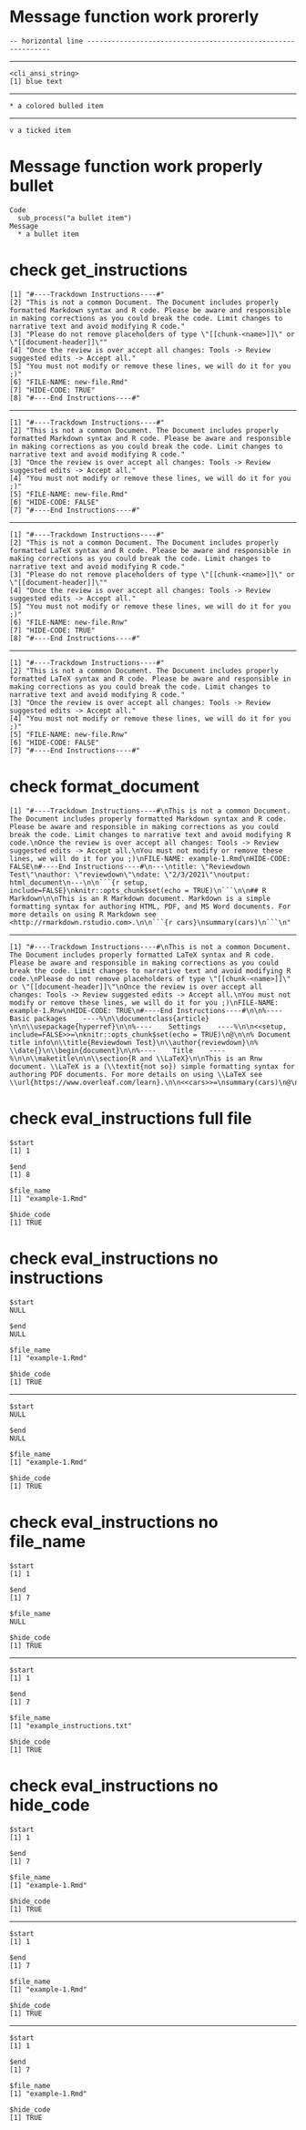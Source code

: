 # Message function work prorerly

    -- horizontal line -------------------------------------------------------------
     

---

    <cli_ansi_string>
    [1] blue text

---

    * a colored bulled item

---

    v a ticked item

# Message function work properly bullet

    Code
      sub_process("a bullet item")
    Message
      * a bullet item

# check get_instructions

    [1] "#----Trackdown Instructions----#"                                                                                                                                                                                                                  
    [2] "This is not a common Document. The Document includes properly formatted Markdown syntax and R code. Please be aware and responsible in making corrections as you could break the code. Limit changes to narrative text and avoid modifying R code."
    [3] "Please do not remove placeholders of type \"[[chunk-<name>]]\" or \"[[document-header]]\""                                                                                                                                                         
    [4] "Once the review is over accept all changes: Tools -> Review suggested edits -> Accept all."                                                                                                                                                        
    [5] "You must not modify or remove these lines, we will do it for you ;)"                                                                                                                                                                               
    [6] "FILE-NAME: new-file.Rmd"                                                                                                                                                                                                                           
    [7] "HIDE-CODE: TRUE"                                                                                                                                                                                                                                   
    [8] "#----End Instructions----#"                                                                                                                                                                                                                        

---

    [1] "#----Trackdown Instructions----#"                                                                                                                                                                                                                  
    [2] "This is not a common Document. The Document includes properly formatted Markdown syntax and R code. Please be aware and responsible in making corrections as you could break the code. Limit changes to narrative text and avoid modifying R code."
    [3] "Once the review is over accept all changes: Tools -> Review suggested edits -> Accept all."                                                                                                                                                        
    [4] "You must not modify or remove these lines, we will do it for you ;)"                                                                                                                                                                               
    [5] "FILE-NAME: new-file.Rmd"                                                                                                                                                                                                                           
    [6] "HIDE-CODE: FALSE"                                                                                                                                                                                                                                  
    [7] "#----End Instructions----#"                                                                                                                                                                                                                        

---

    [1] "#----Trackdown Instructions----#"                                                                                                                                                                                                               
    [2] "This is not a common Document. The Document includes properly formatted LaTeX syntax and R code. Please be aware and responsible in making corrections as you could break the code. Limit changes to narrative text and avoid modifying R code."
    [3] "Please do not remove placeholders of type \"[[chunk-<name>]]\" or \"[[document-header]]\""                                                                                                                                                      
    [4] "Once the review is over accept all changes: Tools -> Review suggested edits -> Accept all."                                                                                                                                                     
    [5] "You must not modify or remove these lines, we will do it for you ;)"                                                                                                                                                                            
    [6] "FILE-NAME: new-file.Rnw"                                                                                                                                                                                                                        
    [7] "HIDE-CODE: TRUE"                                                                                                                                                                                                                                
    [8] "#----End Instructions----#"                                                                                                                                                                                                                     

---

    [1] "#----Trackdown Instructions----#"                                                                                                                                                                                                               
    [2] "This is not a common Document. The Document includes properly formatted LaTeX syntax and R code. Please be aware and responsible in making corrections as you could break the code. Limit changes to narrative text and avoid modifying R code."
    [3] "Once the review is over accept all changes: Tools -> Review suggested edits -> Accept all."                                                                                                                                                     
    [4] "You must not modify or remove these lines, we will do it for you ;)"                                                                                                                                                                            
    [5] "FILE-NAME: new-file.Rnw"                                                                                                                                                                                                                        
    [6] "HIDE-CODE: FALSE"                                                                                                                                                                                                                               
    [7] "#----End Instructions----#"                                                                                                                                                                                                                     

# check format_document

    [1] "#----Trackdown Instructions----#\nThis is not a common Document. The Document includes properly formatted Markdown syntax and R code. Please be aware and responsible in making corrections as you could break the code. Limit changes to narrative text and avoid modifying R code.\nOnce the review is over accept all changes: Tools -> Review suggested edits -> Accept all.\nYou must not modify or remove these lines, we will do it for you ;)\nFILE-NAME: example-1.Rmd\nHIDE-CODE: FALSE\n#----End Instructions----#\n---\ntitle: \"Reviewdown Test\"\nauthor: \"reviewdown\"\ndate: \"2/3/2021\"\noutput: html_document\n---\n\n```{r setup, include=FALSE}\nknitr::opts_chunk$set(echo = TRUE)\n```\n\n## R Markdown\n\nThis is an R Markdown document. Markdown is a simple formatting syntax for authoring HTML, PDF, and MS Word documents. For more details on using R Markdown see <http://rmarkdown.rstudio.com>.\n\n```{r cars}\nsummary(cars)\n```\n"

---

    [1] "#----Trackdown Instructions----#\nThis is not a common Document. The Document includes properly formatted LaTeX syntax and R code. Please be aware and responsible in making corrections as you could break the code. Limit changes to narrative text and avoid modifying R code.\nPlease do not remove placeholders of type \"[[chunk-<name>]]\" or \"[[document-header]]\"\nOnce the review is over accept all changes: Tools -> Review suggested edits -> Accept all.\nYou must not modify or remove these lines, we will do it for you ;)\nFILE-NAME: example-1.Rnw\nHIDE-CODE: TRUE\n#----End Instructions----#\n\n%----    Basic packages    ----%\n\\documentclass{article}  \n\n\\usepackage{hyperref}\n\n%----    Settings    ----%\n\n<<setup, include=FALSE>>=\nknitr::opts_chunk$set(echo = TRUE)\n@\n\n% Document title info\n\\title{Reviewdown Test}\n\\author{reviewdown}\n% \\date{}\n\\begin{document}\n\n%----    Title    ----%\n\n\\maketitle\n\n\\section{R and \\LaTeX}\n\nThis is an Rnw document. \\LaTeX is a (\\textit{not so}) simple formatting syntax for authoring PDF documents. For more details on using \\LaTeX see \\url{https://www.overleaf.com/learn}.\n\n<<cars>>=\nsummary(cars)\n@\n\n\\end{document}\n"

# check eval_instructions full file

    $start
    [1] 1
    
    $end
    [1] 8
    
    $file_name
    [1] "example-1.Rmd"
    
    $hide_code
    [1] TRUE
    

# check eval_instructions no instructions

    $start
    NULL
    
    $end
    NULL
    
    $file_name
    [1] "example-1.Rmd"
    
    $hide_code
    [1] TRUE
    

---

    $start
    NULL
    
    $end
    NULL
    
    $file_name
    [1] "example-1.Rmd"
    
    $hide_code
    [1] TRUE
    

# check eval_instructions no file_name

    $start
    [1] 1
    
    $end
    [1] 7
    
    $file_name
    NULL
    
    $hide_code
    [1] TRUE
    

---

    $start
    [1] 1
    
    $end
    [1] 7
    
    $file_name
    [1] "example_instructions.txt"
    
    $hide_code
    [1] TRUE
    

# check eval_instructions no hide_code

    $start
    [1] 1
    
    $end
    [1] 7
    
    $file_name
    [1] "example-1.Rmd"
    
    $hide_code
    [1] TRUE
    

---

    $start
    [1] 1
    
    $end
    [1] 7
    
    $file_name
    [1] "example-1.Rmd"
    
    $hide_code
    [1] TRUE
    

---

    $start
    [1] 1
    
    $end
    [1] 7
    
    $file_name
    [1] "example-1.Rmd"
    
    $hide_code
    [1] TRUE
    

